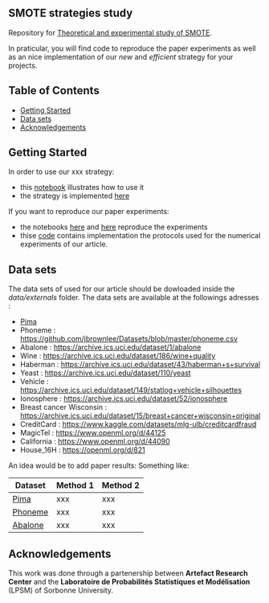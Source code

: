 ## SMOTE strategies study

Repository for [Theoretical and experimental study of SMOTE](https://arxiv.org/pdf/2402.03819.pdf).

In praticular, you will find code to reproduce the paper experiments as well as an nice implementation of our *new* and *efficient* strategy for your projects.


## Table of Contents
  - [Getting Started](#getting-started)
  - [Data sets](#data-sets)
  - [Acknowledgements](#acknowledgements)

## Getting Started

In order to use our xxx strategy:
  - this [notebook](notebooks/resampling_example.ipynb) illustrates how to use it
  - the strategy is implemented [here](./oversampling_strategies/)

If you want to reproduce our paper experiments:
  - the notebooks [here](notebooks/classif_experiments.ipynb) and [here](notebooks/distances_experiments.ipynb) reproduce the experiments
  - thise [code](./validation) contains implementation the protocols used for the numerical experiments of our article. 

## Data sets

The data sets of used for our article should be dowloaded  inside the *data/externals* folder. The data sets are available at the followings adresses :

* [Pima](https://www.kaggle.com/datasets/uciml/pima-indians-diabetes-database)
* Phoneme : https://github.com/jbrownlee/Datasets/blob/master/phoneme.csv 
* Abalone : https://archive.ics.uci.edu/dataset/1/abalone
* Wine : https://archive.ics.uci.edu/dataset/186/wine+quality
* Haberman : https://archive.ics.uci.edu/dataset/43/haberman+s+survival
* Yeast : https://archive.ics.uci.edu/dataset/110/yeast
* Vehicle : https://archive.ics.uci.edu/dataset/149/statlog+vehicle+silhouettes
* Ionosphere : https://archive.ics.uci.edu/dataset/52/ionosphere
* Breast cancer Wisconsin : https://archive.ics.uci.edu/dataset/15/breast+cancer+wisconsin+original
* CreditCard : https://www.kaggle.com/datasets/mlg-ulb/creditcardfraud
* MagicTel : https://www.openml.org/d/44125
* California : https://www.openml.org/d/44090
* House_16H : https://openml.org/d/821 


An idea would be to add paper results:
Something like:

| Dataset    | Method 1 | Method 2 |
| -------- | ------- | ------- |
| [Pima](https://www.kaggle.com/datasets/uciml/pima-indians-diabetes-database)  | xxx   | xxx   |
| [Phoneme](https://github.com/jbrownlee/Datasets/blob/master/phoneme.csv)  | xxx   | xxx   |
| [Abalone](https://archive.ics.uci.edu/dataset/1/abalone )   | xxx   | xxx   |

## Acknowledgements

This work was done through a partenership between **Artefact Research Center** and the **Laboratoire de Probabilités Statistiques et Modélisation** (LPSM) of Sorbonne University.
